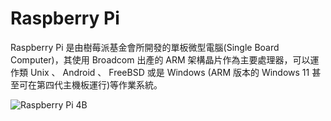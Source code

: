 # Raspberry Pi
Raspberry Pi 是由樹莓派基金會所開發的單板微型電腦(Single Board Computer)，其使用 Broadcom 出產的 ARM 架構晶片作為主要處理器，可以運作類 Unix 、 Android 、 FreeBSD 或是 Windows (ARM 版本的 Windows 11 甚至可在第四代主機板運行)等作業系統。

![Raspberry Pi 4B](https://i.imgur.com/VsUpsiR.png)